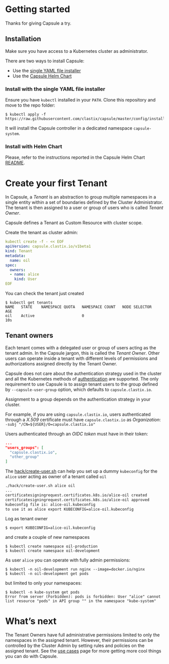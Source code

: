 # Getting started
Thanks for giving Capsule a try.

## Installation
Make sure you have access to a Kubernetes cluster as administrator.

There are two ways to install Capsule:

* Use the [single YAML file installer](https://raw.githubusercontent.com/clastix/capsule/master/config/install.yaml)
* Use the [Capsule Helm Chart](https://github.com/clastix/capsule/blob/master/charts/capsule/README.md)

### Install with the single YAML file installer
Ensure you have `kubectl` installed in your `PATH`. Clone this repository and move to the repo folder:

```
$ kubectl apply -f https://raw.githubusercontent.com/clastix/capsule/master/config/install.yaml
```

It will install the Capsule controller in a dedicated namespace `capsule-system`.

### Install with Helm Chart
Please, refer to the instructions reported in the Capsule Helm Chart [README](https://github.com/clastix/capsule/blob/master/charts/capsule/README.md). 

# Create your first Tenant
In Capsule, a _Tenant_ is an abstraction to group multiple namespaces in a single entity within a set of boundaries defined by the Cluster Administrator. The tenant is then assigned to a user or group of users who is called _Tenant Owner_.

Capsule defines a Tenant as Custom Resource with cluster scope.

Create the tenant as cluster admin:

```yaml
kubectl create -f - << EOF
apiVersion: capsule.clastix.io/v1beta1
kind: Tenant
metadata:
  name: oil
spec:
  owners:
  - name: alice
    kind: User
EOF
```

You can check the tenant just created

```
$ kubectl get tenants
NAME   STATE    NAMESPACE QUOTA   NAMESPACE COUNT   NODE SELECTOR   AGE
oil    Active                     0                                 10s
```

## Tenant owners
Each tenant comes with a delegated user or group of users acting as the tenant admin. In the Capsule jargon, this is called the _Tenant Owner_. Other users can operate inside a tenant with different levels of permissions and authorizations assigned directly by the Tenant Owner.

Capsule does not care about the authentication strategy used in the cluster and all the Kubernetes methods of [authentication](https://kubernetes.io/docs/reference/access-authn-authz/authentication/) are supported. The only requirement to use Capsule is to assign tenant users to the group defined by `--capsule-user-group` option, which defaults to `capsule.clastix.io`.

Assignment to a group depends on the authentication strategy in your cluster.

For example, if you are using `capsule.clastix.io`, users authenticated through a _X.509_ certificate must have `capsule.clastix.io` as _Organization_: `-subj "/CN=${USER}/O=capsule.clastix.io"`

Users authenticated through an _OIDC token_ must have in their token:

```json
...
"users_groups": [
  "capsule.clastix.io",
  "other_group"
]
```

The [hack/create-user.sh](https://github.com/clastix/capsule/blob/master/hack/create-user.sh) can help you set up a dummy `kubeconfig` for the `alice` user acting as owner of a tenant called `oil`

```bash
./hack/create-user.sh alice oil
...
certificatesigningrequest.certificates.k8s.io/alice-oil created
certificatesigningrequest.certificates.k8s.io/alice-oil approved
kubeconfig file is: alice-oil.kubeconfig
to use it as alice export KUBECONFIG=alice-oil.kubeconfig
```

Log as tenant owner

```
$ export KUBECONFIG=alice-oil.kubeconfig
```

and create a couple of new namespaces

```
$ kubectl create namespace oil-production
$ kubectl create namespace oil-development
```

As user `alice` you can operate with fully admin permissions:

```
$ kubectl -n oil-development run nginx --image=docker.io/nginx 
$ kubectl -n oil-development get pods
```

but limited to only your namespaces:

```
$ kubectl -n kube-system get pods
Error from server (Forbidden): pods is forbidden: User "alice" cannot list resource "pods" in API group "" in the namespace "kube-system"
```

# What’s next
The Tenant Owners have full administrative permissions limited to only the namespaces in the assigned tenant. However, their permissions can be controlled by the Cluster Admin by setting rules and policies on the assigned tenant. See the [use cases](/docs/operator/use-cases/overview) page for more getting more cool things you can do with Capsule.
